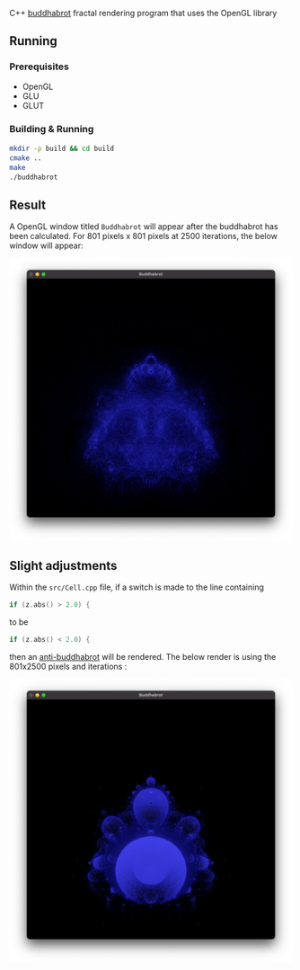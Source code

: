 C++ [buddhabrot](https://en.wikipedia.org/wiki/Buddhabrot) fractal rendering program that uses the OpenGL library

## Running

### Prerequisites
* OpenGL
* GLU
* GLUT

### Building & Running

```bash
mkdir -p build && cd build
cmake ..
make
./buddhabrot
```

## Result
A OpenGL window titled `Buddhabrot` will appear after the buddhabrot has been calculated. For 801 pixels x 801 pixels at 2500 iterations, the below window will appear:

![Buddhabrot](https://raw.githubusercontent.com/QuestioWo/buddhabrot/main/assets/801x2500.png)

## Slight adjustments
Within the `src/Cell.cpp` file, if a switch is made to the line containing

```c++
if (z.abs() > 2.0) {
```

to be

```c++
if (z.abs() < 2.0) {
```

then an [anti-buddhabrot](https://en.wikipedia.org/wiki/Buddhabrot#Nuances) will be rendered. The below render is using the 801x2500 pixels and iterations :

![Anti-buddhabrot](https://raw.githubusercontent.com/QuestioWo/buddhabrot/main/assets/801x2500anti.png)
